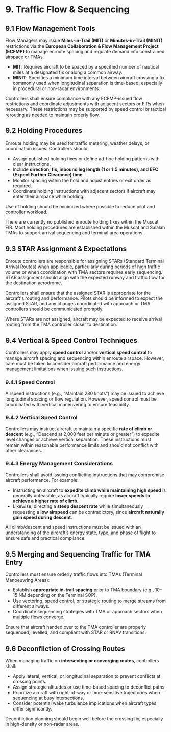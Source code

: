 # 9. Traffic Flow & Sequencing
## 9.1 Flow Management Tools
Flow Managers may issue **Miles-in-Trail (MIT)** or **Minutes-in-Trail (MINIT)** restrictions via the **European Collaboration & Flow Management Project (ECFMP)** to manage enroute spacing and regulate demand into constrained airspace or TMAs.

- **MIT**: Requires aircraft to be spaced by a specified number of nautical miles at a designated fix or along a common airway.
- **MINIT**: Specifies a minimum time interval between aircraft crossing a fix, commonly used when longitudinal separation is time-based, especially in procedural or non-radar environments.

Controllers shall ensure compliance with any ECFMP-issued flow restrictions and coordinate adjustments with adjacent sectors or FIRs when necessary. These restrictions may be supported by speed control or tactical rerouting as needed to maintain orderly flow.

## 9.2 Holding Procedures
Enroute holding may be used for traffic metering, weather delays, or coordination issues. Controllers should:

- Assign published holding fixes or define ad-hoc holding patterns with clear instructions.
- Include **direction, fix, inbound leg length (1 or 1.5 minutes), and EFC (Expect Further Clearance) time**.
- Monitor spacing within the hold and adjust entries or exit order as required.
- Coordinate holding instructions with adjacent sectors if aircraft may enter their airspace while holding.

Use of holding should be minimized where possible to reduce pilot and controller workload.

There are currently no published enroute holding fixes within the Muscat FIR. Most holding procedures are established within the Muscat and Salalah TMAs to support arrival sequencing and terminal area operations.

## 9.3 STAR Assignment & Expectations
Enroute controllers are responsible for assigning STARs (Standard Terminal Arrival Routes) when applicable, particularly during periods of high traffic volume or when coordination with TMA sectors requires early sequencing. STAR assignment should align with the expected runway and traffic flow for the destination aerodrome.

Controllers shall ensure that the assigned STAR is appropriate for the aircraft's routing and performance. Pilots should be informed to expect the assigned STAR, and any changes coordinated with approach or TMA controllers should be communicated promptly.

Where STARs are not assigned, aircraft may be expected to receive arrival routing from the TMA controller closer to destination.

## 9.4 Vertical & Speed Control Techniques
Controllers may apply **speed control** and/or **vertical speed control** to manage aircraft spacing and sequencing within enroute airspace. However, care must be taken to consider aircraft performance and energy management limitations when issuing such instructions.

### 9.4.1 Speed Control
Airspeed instructions (e.g., “Maintain 280 knots”) may be issued to achieve longitudinal spacing or flow regulation. However, speed control must be coordinated with vertical maneuvering to ensure feasibility.

### 9.4.2 Vertical Speed Control
Controllers may instruct aircraft to maintain a specific **rate of climb or descent** (e.g., “Descend at 2,000 feet per minute or greater”) to expedite level changes or achieve vertical separation. These instructions must remain within reasonable performance limits and should not conflict with other clearances.

### 9.4.3 Energy Management Considerations
Controllers shall avoid issuing conflicting instructions that may compromise aircraft performance. For example:

- Instructing an aircraft to **expedite climb while maintaining high speed** is generally unfeasible, as aircraft typically require **lower speeds to achieve a higher rate of climb**.
- Likewise, directing a **steep descent rate** while simultaneously requesting a **low airspeed** can be contradictory, since **aircraft naturally gain speed during descent**.

All climb/descent and speed instructions must be issued with an understanding of the aircraft’s energy state, type, and phase of flight to ensure safe and practical compliance.

## 9.5 Merging and Sequencing Traffic for TMA Entry
Controllers must ensure orderly traffic flows into TMAs (Terminal Manoeuvring Areas):

- Establish **appropriate in-trail spacing** prior to TMA boundary (e.g., 10–15 NM depending on the Terminal SOP).
- Use vectoring, speed control, or strategic routing to merge streams from different airways.
- Coordinate sequencing strategies with TMA or approach sectors when multiple flows converge.

Ensure that aircraft handed over to the TMA controller are properly sequenced, levelled, and compliant with STAR or RNAV transitions.

## 9.6 Deconfliction of Crossing Routes
When managing traffic on **intersecting or converging routes**, controllers shall:

- Apply lateral, vertical, or longitudinal separation to prevent conflicts at crossing points.
- Assign strategic altitudes or use time-based spacing to deconflict paths.
- Prioritize aircraft with right-of-way or time-sensitive trajectories when sequencing at busy intersections.
- Consider potential wake turbulence implications when aircraft types differ significantly.

Deconfliction planning should begin well before the crossing fix, especially in high-density or non-radar areas.